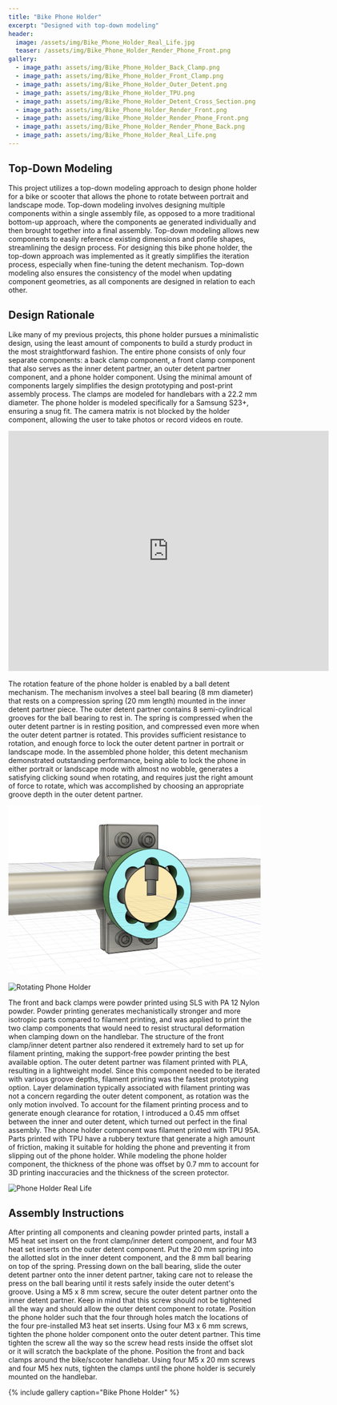 ```yaml
---
title: "Bike Phone Holder"
excerpt: "Designed with top-down modeling"
header:
  image: /assets/img/Bike_Phone_Holder_Real_Life.jpg
  teaser: /assets/img/Bike_Phone_Holder_Render_Phone_Front.png
gallery:
  - image_path: assets/img/Bike_Phone_Holder_Back_Clamp.png
  - image_path: assets/img/Bike_Phone_Holder_Front_Clamp.png
  - image_path: assets/img/Bike_Phone_Holder_Outer_Detent.png
  - image_path: assets/img/Bike_Phone_Holder_TPU.png
  - image_path: assets/img/Bike_Phone_Holder_Detent_Cross_Section.png
  - image_path: assets/img/Bike_Phone_Holder_Render_Front.png
  - image_path: assets/img/Bike_Phone_Holder_Render_Phone_Front.png
  - image_path: assets/img/Bike_Phone_Holder_Render_Phone_Back.png
  - image_path: assets/img/Bike_Phone_Holder_Real_Life.png
---
```


## Top-Down Modeling

This project utilizes a top-down modeling approach to design phone holder for a bike or scooter that allows the phone to rotate between portrait and landscape mode. Top-down modeling involves designing multiple components within a single assembly file, as opposed to a more traditional bottom-up approach, where the components ae generated individually and then brought together into a final assembly. Top-down modeling allows new components to easily reference existing dimensions and profile shapes, streamlining the design process. For designing this bike phone holder, the top-down approach was implemented as it greatly simplifies the iteration process, especially when fine-tuning the detent mechanism. Top-down modeling also ensures the consistency of the model when updating component geometries, as all components are designed in relation to each other.

## Design Rationale

Like many of my previous projects, this phone holder pursues a minimalistic design, using the least amount of components to build a sturdy product in the most straightforward fashion. The entire phone consists of only four separate components: a back clamp component, a front clamp component that also serves as the inner detent partner, an outer detent partner component, and a phone holder component. Using the minimal amount of components largely simplifies the design prototyping and post-print assembly process. The clamps are modeled for handlebars with a 22.2 mm diameter. The phone holder is modeled specifically for a Samsung S23+, ensuring a snug fit. The camera matrix is not blocked by the holder component, allowing the user to take photos or record videos en route.

<iframe src="https://vanderbilt643.autodesk360.com/shares/public/SH286ddQT78850c0d8a4f8faed79654f4d8b?mode=embed" width="640" height="480" allowfullscreen="true" webkitallowfullscreen="true" mozallowfullscreen="true"  frameborder="0"></iframe>

The rotation feature of the phone holder is enabled by a ball detent mechanism. The mechanism involves a steel ball bearing (8 mm diameter) that rests on a compression spring (20 mm length) mounted in the inner detent partner piece. The outer detent partner contains 8 semi-cylindrical grooves for the ball bearing to rest in. The spring is compressed when the outer detent partner is in resting position, and compressed even more when the outer detent partner is rotated. This provides sufficient resistance to rotation, and enough force to lock the outer detent partner in portrait or landscape mode. In the assembled phone holder, this detent mechanism demonstrated outstanding performance, being able to lock the phone in either portrait or landscape mode with almost no wobble, generates a satisfying clicking sound when rotating, and requires just the right amount of force to rotate, which was accomplished by choosing an appropriate groove depth in the outer detent partner.

![Detent Cross Section](/assets/img/Bike_Phone_Holder_Detent_Cross_Section.png)

![Rotating Phone Holder](/assets/img/Bike_Phone_Holder_Motion.gif)

The front and back clamps were powder printed using SLS with PA 12 Nylon powder. Powder printing generates mechanistically stronger and more isotropic parts compared to filament printing, and was applied to print the two clamp components that would need to resist structural deformation when clamping down on the handlebar. The structure of the front clamp/inner detent partner also rendered it extremely hard to set up for filament printing, making the support-free powder printing the best available option. The outer detent partner was filament printed with PLA, resulting in a lightweight model. Since this component needed to be iterated with various groove depths, filament printing was the fastest prototyping option. Layer delamination typically associated with filament printing was not a concern regarding the outer detent component, as rotation was the only motion involved. To account for the filament printing process and to generate enough clearance for rotation, I introduced a 0.45 mm offset between the inner and outer detent, which turned out perfect in the final assembly. The phone holder component was filament printed with TPU 95A. Parts printed with TPU have a rubbery texture that generate a high amount of friction, making it suitable for holding the phone and preventing it from slipping out of the phone holder. While modeling the phone holder component, the thickness of the phone was offset by 0.7 mm to account for 3D printing inaccuracies and the thickness of the screen protector.

![Phone Holder Real Life](/assets/img/Bike_Phone_Holder_Real_Life_2.jpg)

## Assembly Instructions

After printing all components and cleaning powder printed parts, install a M5 heat set insert on the front clamp/inner detent component, and four M3 heat set inserts on the outer detent component. Put the 20 mm spring into the allotted slot in the inner detent component, and the 8 mm ball bearing on top of the spring. Pressing down on the ball bearing, slide the outer detent partner onto the inner detent partner, taking care not to release the press on the ball bearing until it rests safely inside the outer detent's groove. Using a M5 x 8 mm screw, secure the outer detent partner onto the inner detent partner. Keep in mind that this screw should not be tightened all the way and should allow the outer detent component to rotate. Position the phone holder such that the four through holes match the locations of the four pre-installed M3 heat set inserts. Using four M3 x 6 mm screws, tighten the phone holder component onto the outer detent partner. This time tighten the screw all the way so the screw head rests inside the offset slot or it will scratch the backplate of the phone. Position the front and back clamps around the bike/scooter handlebar. Using four M5 x 20 mm screws and four M5 hex nuts, tighten the clamps until the phone holder is securely mounted on the handlebar.

{% include gallery caption="Bike Phone Holder" %}
